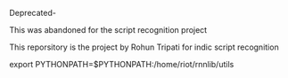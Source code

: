 Deprecated-

This was abandoned for the script recognition project

This reporsitory is the project by Rohun Tripati for indic script recognition

export PYTHONPATH=$PYTHONPATH:/home/riot/rnnlib/utils
